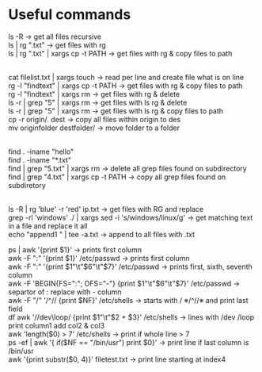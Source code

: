 # Useful commands

ls -R                                                                       -> get all files recursive</br>
ls | rg ".txt"                                                              -> get files with rg</br>
ls | rg ".txt" | xargs cp -t PATH                                           -> get files with rg & copy files to path</br></br>

cat filelist.txt | xargs touch                                              -> read per line and create file what is on line</br>
rg -l "findtext" | xargs cp -t PATH                                         -> get files with rg & copy files to path</br>
rg -l "findtext" | xargs rm                                                 -> get files with rg & delete</br>
ls -r | grep "5" | xargs rm                                                 -> get files with ls rg & delete</br>
ls -r | grep "5" | xargs rm                                                 -> get files with ls rg & copy files to path</br>
cp -r origin/. dest                                                         -> copy all files within origin to des</br>
mv originfolder destfolder/                                                 -> move folder to a folder</br></br>

find . -iname "hello"</br>
find . -iname "*.txt"</br>
find | grep "5.txt" | xargs rm                                              -> delete all grep files found on subdirectory</br>
find | grep "4.txt" | xargs cp -t PATH                                      -> copy all grep files found on subdiretory</br></br>

ls -R | rg 'blue' -r 'red' ip.txt                                           -> get files with RG and replace</br>
grep -rl 'windows' ./ | xargs sed -i 's/windows/linux/g'                    -> get matching text in a file and replace it all</br>
echo "append1  " | tee -a.txt                                               -> append to all files with .txt</br>

ps | awk '{print $1}'                                                       -> prints first column</br>
awk -F ":" '{print $1}' /etc/passwd                                         -> prints first column</br>
awk -F ":" '{print $1"\t"$6"\t"$7}' /etc/passwd                             -> prints first, sixth, seventh column</br>
awk -F 'BEGIN{FS=":"; OFS="-"} {print $1"\t"$6"\t"$7}' /etc/passwd          -> separtor of : replace with - column</br>
awk -F "/" '/^\// {print $NF}' /etc/shells                                  -> starts with / ※/^\//※ and print last field <br>
df awk '/\/dev\loop/ {print $1"\t"$2 + $3}' /etc/shells                     -> lines with /dev /loop print column1 add col2 & col3<br>
awk 'length($0) > 7' /etc/shells                                            -> print if whole line > 7<br>
ps -ef | awk '{ if($NF == "/bin/usr") print $0}'                            -> print line if last column is /bin/usr <br>
awk '{print substr($0, 4)}' filetest.txt                                    -> print line starting at index4<br>
